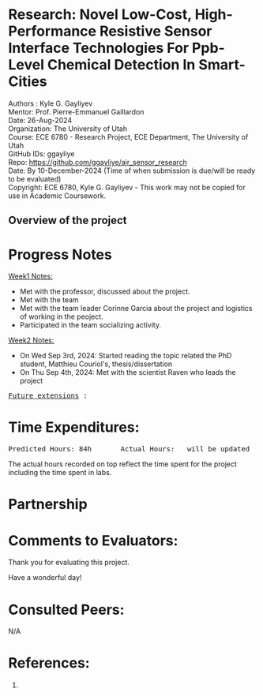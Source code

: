 # Research: Novel Low-Cost, High-Performance Resistive Sensor Interface Technologies For Ppb-Level Chemical Detection In Smart-Cities

Authors : Kyle G. Gayliyev <br>
Mentor: Prof. Pierre-Emmanuel Gaillardon <br>
Date: 26-Aug-2024<br>
Organization: The University of Utah <br>
Course: ECE 6780 - Research Project, ECE Department, The University of Utah<br>
GitHub IDs: ggayliye <br>
Repo: https://github.com/ggayliye/air_sensor_research <br>
Date: By 10-December-2024 (Time of when submission is due/will be ready to be evaluated)<br>
Copyright: ECE 6780, Kyle G. Gayliyev - This work may not be copied for use in Academic Coursework.

## Overview of the project



# Progress Notes

<ins>Week1 Notes:</ins> <br>

- Met with the professor, discussed about the project.
- Met with the team
- Met with the team leader Corinne Garcia about the project and logistics of working in the peoject.
- Participated in the team socializing activity.

<ins>Week2 Notes:</ins> <br>

- On Wed Sep 3rd, 2024: Started reading the topic related the PhD student, Matthieu Couriol's, thesis/dissertation
- On Thu Sep 4th, 2024: Met with the scientist Raven who leads the project 




<pre><ins>Future extensions</ins> :  </pre>

# Time Expenditures:
<pre>Predicted Hours: 84h		Actual Hours:	will be updated		 </pre>

The actual hours recorded on top reflect the time spent for the project including the time 
spent in labs.

# Partnership

# Comments to Evaluators:


Thank you for evaluating this project. <br>

Have a wonderful day!

# Consulted Peers:
N/A

# References:
1. 






